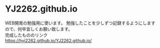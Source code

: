 # YJ2262.github.io
WEB開発の勉強用に使います。
勉強したことを少しずつ記録するようにしますので、何卒宜しくお願い致します。<br>
完成したもののリンク<br>
https://hyj2262.github.io/YJ2262.github.io/
